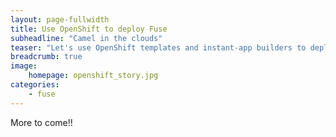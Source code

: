 ```yaml
---
layout: page-fullwidth
title: Use OpenShift to deploy Fuse
subheadline: "Camel in the clouds"
teaser: "Let's use OpenShift templates and instant-app builders to deploy our Fuse application"
breadcrumb: true
image:
    homepage: openshift_story.jpg
categories:
    - fuse
---
```


More to come!!